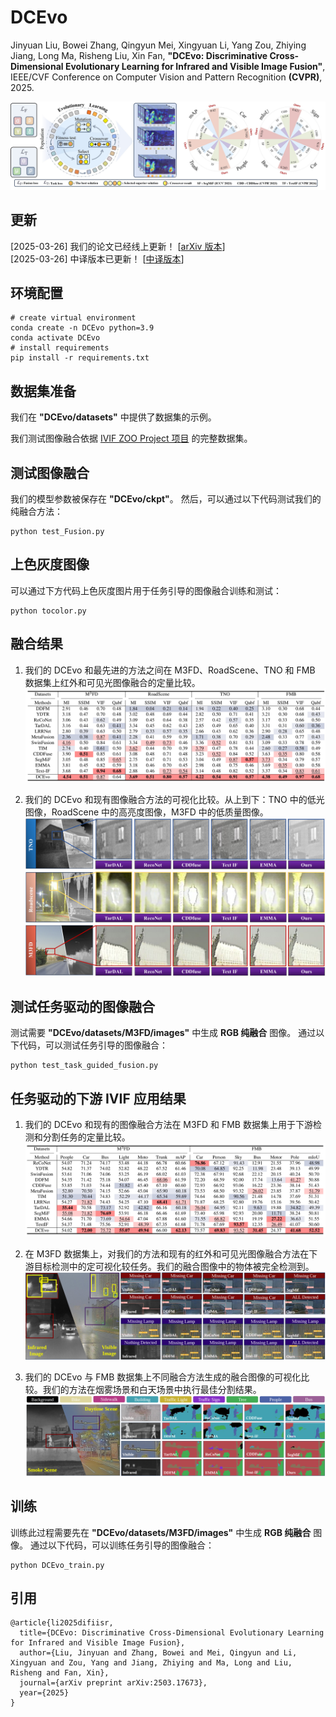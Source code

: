 # DCEvo

Jinyuan Liu, Bowei Zhang, Qingyun Mei, Xingyuan Li, Yang Zou, Zhiying Jiang, Long Ma, Risheng Liu, Xin Fan, **"DCEvo: Discriminative Cross-Dimensional Evolutionary Learning for Infrared and Visible Image Fusion"**,
IEEE/CVF Conference on Computer Vision and Pattern Recognition **(CVPR)**, 2025.

![Abstract](Figure/first_figure.jpg)


## 更新
[2025-03-26] 我们的论文已经线上更新！ [[arXiv 版本](https://arxiv.org/abs/2503.17673)]  
[2025-03-26] 中译版本已更新！ [[中译版本](./pdf/CN_paper.pdf)]   


## 环境配置
```
# create virtual environment
conda create -n DCEvo python=3.9
conda activate DCEvo
# install requirements
pip install -r requirements.txt
```


## 数据集准备
我们在 **"DCEvo/datasets"** 中提供了数据集的示例。

我们测试图像融合依据 [IVIF ZOO Project 项目](https://github.com/RollingPlain/IVIF_ZOO/) 的完整数据集。


## 测试图像融合  
我们的模型参数被保存在 **"DCEvo/ckpt"**。 然后，可以通过以下代码测试我们的纯融合方法：
```
python test_Fusion.py
```


## 上色灰度图像
可以通过下方代码上色灰度图片用于任务引导的图像融合训练和测试：
```
python tocolor.py
```


## 融合结果
1. 我们的 DCEvo 和最先进的方法之间在 M3FD、RoadScene、TNO 和 FMB 数据集上红外和可见光图像融合的定量比较。
![Abstract](Figure/Quantitative_Fusion.png)

2. 我们的 DCEvo 和现有图像融合方法的可视化比较。从上到下：TNO 中的低光图像，RoadScene 中的高亮度图像，M3FD 中的低质量图像。
![Abstract](Figure/fusionresult.png)


## 测试任务驱动的图像融合  
测试需要 **"DCEvo/datasets/M3FD/images"** 中生成 **RGB 纯融合** 图像。
通过以下代码，可以测试任务引导的图像融合：
```
python test_task_guided_fusion.py
```


## 任务驱动的下游 IVIF 应用结果
1. 我们的 DCEvo 和现有的图像融合方法在 M3FD 和 FMB 数据集上用于下游检测和分割任务的定量比较。
![Abstract](Figure/Quantitative_Task.png)

2. 在 M3FD 数据集上，对我们的方法和现有的红外和可见光图像融合方法在下游目标检测中的定可视化较任务。我们的融合图像中的物体被完全检测到。
![Abstract](Figure/Detect.png)

3. 我们的 DCEvo 与 FMB 数据集上不同融合方法生成的融合图像的可视化比较。我们的方法在烟雾场景和白天场景中执行最佳分割结果。
![Abstract](Figure/Segment2.png)


## 训练   
训练此过程需要先在 **"DCEvo/datasets/M3FD/images"** 中生成 **RGB 纯融合** 图像。
通过以下代码，可以训练任务引导的图像融合：
```
python DCEvo_train.py
```


## 引用
```
@article{li2025difiisr,
  title={DCEvo: Discriminative Cross-Dimensional Evolutionary Learning for Infrared and Visible Image Fusion},
  author={Liu, Jinyuan and Zhang, Bowei and Mei, Qingyun and Li, Xingyuan and Zou, Yang and Jiang, Zhiying and Ma, Long and Liu, Risheng and Fan, Xin},
  journal={arXiv preprint arXiv:2503.17673},
  year={2025}
}
